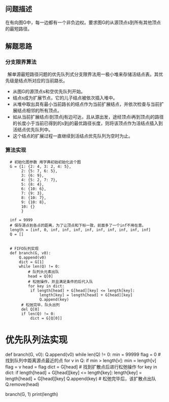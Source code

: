 ## 问题描述

在有向图G中，每一边都有一个非负边权。要求图G的从源顶点s到所有其他顶点的最短路径。

## 解题思路
### 分支限界算法

 解单源最短路径问题的优先队列式分支限界法用一极小堆来存储活结点表。其优先级是结点所对应的当前路长。
 
- 从图G的源顶点s和空优先队列开始。
- 结点s成为扩展节点，它的儿子结点被依次插入堆中。
- 从堆中取出具有最小当前路长的结点作为当前扩展结点，并依次检查与当前扩展结点相邻的所有顶点。
- 如从当前扩展结点i到顶点j有边可达，且从源出发，途经顶点i再到顶点j的路径的长度小于当前已得到的s到j的最优路径长度，则将该顶点作为活结点插入到活结点优先队列中。
- 这个结点的扩展过程一直继续到活结点优先队列为空时为止。

### 算法实现

      # 初始化图参数 用字典初始初始化这个图
      G = {1: {2: 4, 3: 2, 4: 5},
           2: {5: 7, 6: 5},
           3: {6: 9},
           4: {5: 2, 7: 7},
           5: {8: 4},
           6: {10: 6},
           7: {9: 3},
           8: {10: 7},
           9: {10: 8},
           10: {}
           }

      inf = 9999
      # 保存源点到各点的距离，为了让顶点和下标一致，前面多了一个inf不用在意。
      length = [inf, 0, inf, inf, inf, inf, inf, inf, inf, inf, inf]
      Q = []


      # FIFO队列实现
      def branch(G, v0):
          Q.append(v0)
          dict = G[1]
          while len(Q) != 0:
              # 队列头元素出队
              head = Q[0]
              # 松弛操作，并且满足条件的后代入队
              for key in dict:
               if length[head] + G[head][key] <= length[key]:
                   length[key] = length[head] + G[head][key]
                   Q.append(key)
           # 松弛完毕，队头出列
           del Q[0]
           if len(Q) != 0:
               dict = G[Q[0]]


   # 优先队列法实现
   def branch(G, v0):
       Q.append(v0)
       while len(Q) != 0:
           min = 99999
           flag = 0
           # 找到队列中距离源点最近的点
           for v in Q:
               if min > length[v]:
                   min = length[v]
                   flag = v
           head = flag
           dict = G[head]
           # 找到扩散点后进行松弛操作
           for key in dict:
               if length[head] + G[head][key] <= length[key]:
                   length[key] = length[head] + G[head][key]
                   Q.append(key)
           # 松弛完毕后，该扩散点出队
           Q.remove(head)


   branch(G, 1)
   print(length)


